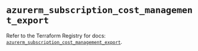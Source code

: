 # `azurerm_subscription_cost_management_export`

Refer to the Terraform Registry for docs: [`azurerm_subscription_cost_management_export`](https://registry.terraform.io/providers/hashicorp/azurerm/3.90.0/docs/resources/subscription_cost_management_export).
